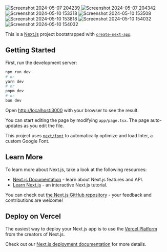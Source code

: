 ![Screenshot 2024-05-07 204239](https://github.com/Sahil7958/Fitness_Frontend/assets/113251909/24dc66f6-0bd6-448e-9b55-a5973d912e1d)
![Screenshot 2024-05-07 204342](https://github.com/Sahil7958/Fitness_Frontend/assets/113251909/39c42344-f263-4ecf-bcde-5823f6eab152)
![Screenshot 2024-05-10 153318](https://github.com/Sahil7958/Fitness_Frontend/assets/113251909/e28904ea-542a-4450-aaf9-d7cbdafd1e0f)
![Screenshot 2024-05-10 153508](https://github.com/Sahil7958/Fitness_Frontend/assets/113251909/fb048b22-559f-4f85-9088-9b59be6d736c)
![Screenshot 2024-05-10 153818](https://github.com/Sahil7958/Fitness_Frontend/assets/113251909/3a5b1487-b721-4058-93e8-30bc1b3300db)
![Screenshot 2024-05-10 154032](https://github.com/Sahil7958/Fitness_Frontend/assets/113251909/6acc17a8-acf2-48fb-8f5c-cab11d8252a6)
![Screenshot 2024-05-10 154032](https://github.com/Sahil7958/Fitness_Frontend/assets/113251909/258a452f-2dd1-4cc5-b956-28002f0a2130)

This is a [Next.js](https://nextjs.org/) project bootstrapped with [`create-next-app`](https://github.com/vercel/next.js/tree/canary/packages/create-next-app).

## Getting Started

First, run the development server:

```bash
npm run dev
# or
yarn dev
# or
pnpm dev
# or
bun dev
```

Open [http://localhost:3000](http://localhost:3000) with your browser to see the result.

You can start editing the page by modifying `app/page.tsx`. The page auto-updates as you edit the file.

This project uses [`next/font`](https://nextjs.org/docs/basic-features/font-optimization) to automatically optimize and load Inter, a custom Google Font.

## Learn More

To learn more about Next.js, take a look at the following resources:

- [Next.js Documentation](https://nextjs.org/docs) - learn about Next.js features and API.
- [Learn Next.js](https://nextjs.org/learn) - an interactive Next.js tutorial.

You can check out [the Next.js GitHub repository](https://github.com/vercel/next.js/) - your feedback and contributions are welcome!

## Deploy on Vercel

The easiest way to deploy your Next.js app is to use the [Vercel Platform](https://vercel.com/new?utm_medium=default-template&filter=next.js&utm_source=create-next-app&utm_campaign=create-next-app-readme) from the creators of Next.js.

Check out our [Next.js deployment documentation](https://nextjs.org/docs/deployment) for more details.
#
